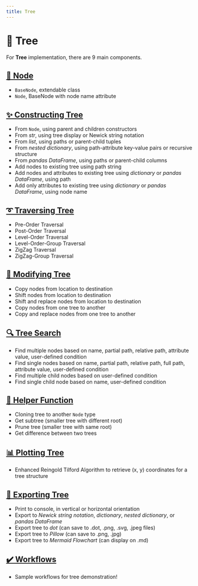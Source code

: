 ```yaml
---
title: Tree
---
```


# 🌲 Tree

For **Tree** implementation, there are 9 main components.

## [**🌺 Node**](bigtree/node/index.md)
- ``BaseNode``, extendable class
- ``Node``, BaseNode with node name attribute

## [**✨ Constructing Tree**](bigtree/tree/construct.md)
- From `Node`, using parent and children constructors
- From *str*, using tree display or Newick string notation
- From *list*, using paths or parent-child tuples
- From *nested dictionary*, using path-attribute key-value pairs or recursive structure
- From *pandas DataFrame*, using paths or parent-child columns
- Add nodes to existing tree using path string
- Add nodes and attributes to existing tree using *dictionary* or *pandas DataFrame*, using path
- Add only attributes to existing tree using *dictionary* or *pandas DataFrame*, using node name

## [**➰ Traversing Tree**](bigtree/utils/iterators.md)
- Pre-Order Traversal
- Post-Order Traversal
- Level-Order Traversal
- Level-Order-Group Traversal
- ZigZag Traversal
- ZigZag-Group Traversal

## [**📝 Modifying Tree**](bigtree/tree/modify.md)
- Copy nodes from location to destination
- Shift nodes from location to destination
- Shift and replace nodes from location to destination
- Copy nodes from one tree to another
- Copy and replace nodes from one tree to another

## [**🔍 Tree Search**](bigtree/tree/search.md)
- Find multiple nodes based on name, partial path, relative path, attribute value, user-defined condition
- Find single nodes based on name, partial path, relative path, full path, attribute value, user-defined condition
- Find multiple child nodes based on user-defined condition
- Find single child node based on name, user-defined condition

## [**🔧 Helper Function**](bigtree/tree/helper.md)
- Cloning tree to another `Node` type
- Get subtree (smaller tree with different root)
- Prune tree (smaller tree with same root)
- Get difference between two trees

## [**📊 Plotting Tree**](bigtree/utils/plot.md)
- Enhanced Reingold Tilford Algorithm to retrieve (x, y) coordinates for a tree structure

## [**🔨 Exporting Tree**](bigtree/tree/export.md)
- Print to console, in vertical or horizontal orientation
- Export to *Newick string notation*, *dictionary*, *nested dictionary*, or *pandas DataFrame*
- Export tree to *dot* (can save to .dot, .png, .svg, .jpeg files)
- Export tree to *Pillow* (can save to .png, .jpg)
- Export tree to *Mermaid Flowchart* (can display on .md)

## [**✔️ Workflows**](bigtree/workflows/index.md)
- Sample workflows for tree demonstration!
